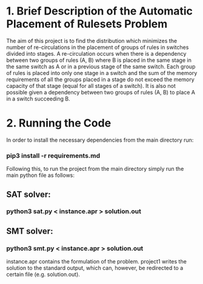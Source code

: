 # 1. Brief Description of the Automatic Placement of Rulesets Problem
 
The aim of this project is to find the distribution which minimizes the number of re-circulations in the placement of groups of rules in switches divided into stages. A re-circulation occurs when there is a dependency between two groups of rules (A, B) where B is placed in the same stage in the same switch as A or in a previous stage of the same switch. Each group of rules is placed into only one stage in a switch and the sum of the memory requirements of all the groups placed in a stage do not exceed the memory capacity of that stage (equal for all stages of a switch). It is also not possible given a dependency between two groups of rules (A, B) to place A in a switch succeeding B.


# 2. Running the Code
			
In order to install the necessary dependencies from the main directory run:

### pip3 install -r requirements.md

Following this, to run the project from the main directory simply run the main python file as follows:

## SAT solver:

### python3 sat.py < instance.apr > solution.out

## SMT solver:

### python3 smt.py < instance.apr > solution.out

instance.apr contains the formulation of the problem. 
project1 writes the solution to the standard output, which can, however, be redirected to a certain file (e.g. solution.out).

		



